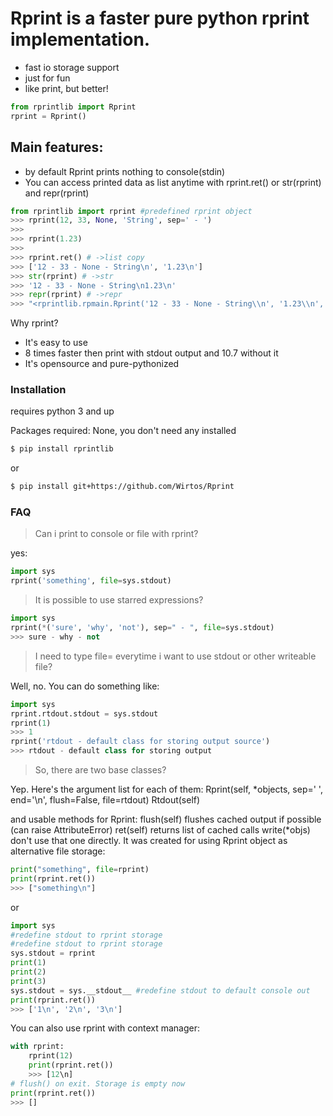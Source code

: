 # Rprint is a faster pure python rprint implementation.
  - fast io storage support
  - just for fun
  - like print, but better!

```python
from rprintlib import Rprint
rprint = Rprint()
```
## Main features:

  - by default Rprint prints nothing to console(stdin)
  - You can access printed data as list anytime with rprint.ret() or str(rprint) and repr(rprint)

```python
from rprintlib import rprint #predefined rprint object
>>> rprint(12, 33, None, 'String', sep=' - ')
>>>
>>> rprint(1.23)
>>> 
>>> rprint.ret() # ->list copy
>>> ['12 - 33 - None - String\n', '1.23\n']
>>> str(rprint) # ->str
>>> '12 - 33 - None - String\n1.23\n'
>>> repr(rprint) # ->repr 
>>> "<rprintlib.rpmain.Rprint('12 - 33 - None - String\\n', '1.23\\n', sep='', end='')>"
```

Why rprint?
  - It's easy to use
  - 8 times faster then print with stdout output and 10.7 without it
  - It's opensource and pure-pythonized

### Installation

requires python 3 and up

Packages required: None, you don't need any installed

```sh
$ pip install rprintlib
```
or
```sh
$ pip install git+https://github.com/Wirtos/Rprint
```

### FAQ
> Can i print to console or file with rprint?

yes:
```python
import sys
rprint('something', file=sys.stdout)
```
> It is possible to use starred expressions?

```python
import sys
rprint(*('sure', 'why', 'not'), sep=" - ", file=sys.stdout)
>>> sure - why - not
```
> I need to type file= everytime i want to use stdout or other writeable file?

Well, no. You can do something like:
```python
import sys
rprint.rtdout.stdout = sys.stdout
rprint(1)
>>> 1
rprint('rtdout - default class for storing output source')
>>> rtdout - default class for storing output
```
> So, there are two base classes?

Yep. Here's the argument list for each of them:
Rprint(self, *objects, sep=' ', end='\n', flush=False, file=rtdout)
Rtdout(self)

and usable methods for Rprint:
flush(self) flushes cached output if possible (can raise AttributeError)
ret(self) returns list of cached calls
write(*objs) don't use that one directly. It was created for using Rprint object as alternative file storage:
```python
print("something", file=rprint)
print(rprint.ret())
>>> ["something\n"]
```
or
```python
import sys
#redefine stdout to rprint storage 
#redefine stdout to rprint storage 
sys.stdout = rprint 
print(1)
print(2)
print(3)
sys.stdout = sys.__stdout__ #redefine stdout to default console out
print(rprint.ret())
>>> ['1\n', '2\n', '3\n']
```
You can also use rprint with context manager:
```python
with rprint:
    rprint(12)
    print(rprint.ret())
    >>> [12\n]
# flush() on exit. Storage is empty now
print(rprint.ret())
>>> []
```
